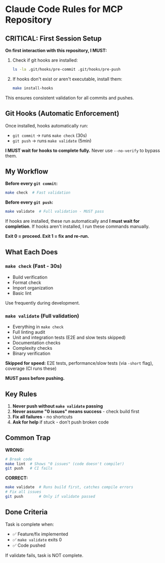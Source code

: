 # Claude Code Rules for MCP Repository

## CRITICAL: First Session Setup

**On first interaction with this repository, I MUST:**

1. Check if git hooks are installed:
   ```bash
   ls -la .git/hooks/pre-commit .git/hooks/pre-push
   ```

2. If hooks don't exist or aren't executable, install them:
   ```bash
   make install-hooks
   ```

This ensures consistent validation for all commits and pushes.

## Git Hooks (Automatic Enforcement)

Once installed, hooks automatically run:
- `git commit` → runs `make check` (30s)
- `git push` → runs `make validate` (5min)

**I MUST wait for hooks to complete fully.** Never use `--no-verify` to bypass them.

## My Workflow

**Before every `git commit`:**
```bash
make check  # Fast validation
```

**Before every `git push`:**
```bash
make validate  # Full validation - MUST pass
```

If hooks are installed, these run automatically and **I must wait for completion**.
If hooks aren't installed, I run these commands manually.

**Exit 0 = proceed. Exit 1 = fix and re-run.**

## What Each Does

### `make check` (Fast - 30s)
- Build verification
- Format check
- Import organization
- Basic lint

Use frequently during development.

### `make validate` (Full validation)
- Everything in `make check`
- Full linting audit
- Unit and integration tests (E2E and slow tests skipped)
- Documentation checks
- Complexity checks
- Binary verification

**Skipped for speed:** E2E tests, performance/slow tests (via `-short` flag), coverage (CI runs these)

**MUST pass before pushing.**

## Key Rules

1. **Never push without `make validate` passing**
2. **Never assume "0 issues" means success** - check build first
3. **Fix all failures** - no shortcuts
4. **Ask for help** if stuck - don't push broken code

## Common Trap

**WRONG:**
```bash
# Break code
make lint  # Shows "0 issues" (code doesn't compile!)
git push   # CI fails
```

**CORRECT:**
```bash
make validate  # Runs build first, catches compile errors
# Fix all issues
git push       # Only if validate passed
```

## Done Criteria

Task is complete when:
- ✅ Feature/fix implemented
- ✅ `make validate` exits 0
- ✅ Code pushed

If validate fails, task is NOT complete.
